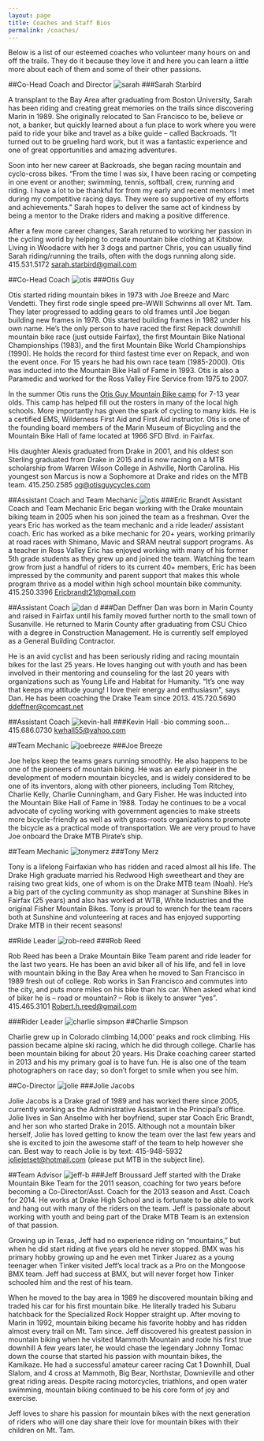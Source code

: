 ```yaml
---
layout: page
title: Coaches and Staff Bios
permalink: /coaches/
---
```


Below is a list of our esteemed coaches who volunteer many hours on and off the trails. They do it because they love it and here you can learn a little more about each of them and some of their other passions.

##Co-Head Coach and Director
![sarah](../images/Sarah-Starbird.jpg)
###Sarah Starbird 
A transplant to the Bay Area after graduating from Boston University, Sarah has been riding and creating great memories on the trails since discovering Marin in 1989.She originally relocated to San Francisco to be, believe or not, a banker, but quickly learned about a fun place to work where you were paid to ride your bike and travel as a bike guide – called Backroads. “It turned out to be grueling hard work, but it was a fantastic experience and one of great opportunities and amazing adventures.Soon into her new career at Backroads, she began racing mountain and cyclo-cross bikes.  “From the time I was six, I have been racing or competing in one event or another; swimming, tennis, softball, crew, running and riding. I have a lot to be thankful for from my early and recent mentors I met during my competitive racing days. They were so supportive of my efforts and achievements.”  Sarah hopes to deliver the same act of kindness by being a mentor to the Drake riders and making a positive difference.After a few more career changes, Sarah returned to working her passion in the cycling world by helping to create mountain bike clothing at Kitsbow. Living in Woodacre with her 3 dogs and partner Chris, you can usually find Sarah riding/running the trails, often with the dogs running along side.415.531.5172sarah.starbird@gmail.com

##Co-Head Coach
![otis](../images/Otis-Guy.jpg)
###Otis Guy 

Otis started riding mountain bikes in 1973 with Joe Breeze and Marc Vendetti. They first rode single speed pre-WWII Schwinns all over Mt. Tam. They later progressed to adding gears to old frames until Joe began building new frames in 1978. Otis started building frames in 1982 under his own name. He’s the only person to have raced the first Repack downhill mountain bike race (just outside Fairfax), the first Mountain Bike National Championships (1983), and the first Mountain Bike World Championships (1990). He holds the record for third fastest time ever on Repack, and won the event once. For 15 years he had his own race team (1985-2000). Otis was inducted into the Mountain Bike Hall of Fame in 1993. Otis is also a Paramedic and worked for the Ross Valley Fire Service from 1975 to 2007. In the summer Otis runs the [Otis Guy Mountain Bike camp][id] for 7-13 year olds. This camp has helped fill out the rosters in many of the local high schools. More importantly has given the spark of cycling to many kids. He is a certified EMS, Wilderness First Aid and First Aid instructor. Otis is one of the founding board members of the Marin Museum of Bicycling and the Mountain Bike Hall of fame located at 1966 SFD Blvd. in Fairfax.[id]:http://www.otisguymountainbikecamp.com/
His daughter Alexis graduated from Drake in 2001, and his oldest son Sterling graduated from Drake in 2015 and is now racing on a MTB scholarship from Warren Wilson College in Ashville, North Carolina. His youngest son Marcus is now a Sophomore at Drake and rides on the MTB team. 415.250.2585og@otisguycycles.com

##Assistant Coach and Team Mechanic
![otis](../images/eric-brandt.png)
###Eric Brandt Assistant Coach and Team MechanicEric began working with the Drake mountain biking team in 2005 when his son joined the team as a freshman.  Over the years Eric has worked as the team mechanic and a ride leader/ assistant coach.  Eric has worked as a bike mechanic for 20+ years, working primarily at road races with Shimano, Mavic and SRAM neutral support programs.  As a teacher in Ross Valley Eric has enjoyed working with many of his former 5th grade students as they grew up and joined the team.  Watching the team grow from just a handful of riders to its current 40+ members, Eric has been impressed by the community and parent support that makes this whole program thrive as a model within high school mountain bike community.415.250.3396Ericbrandt21@gmail.com##Assistant Coach
![dan d](../images/dan-deffner.jpg)
###Dan Deffner Dan was born in Marin County and raised in Fairfax until his family moved further north to the small town of Susanville. He returned to Marin County after graduating from CSU Chico with a degree in Construction Management. He is currently self employed as a General Building Contractor.He is an avid cyclist and has been seriously riding and racing mountain bikes for the last 25 years. He loves hanging out with youth and has been involved in  their mentoring and counseling  for the last 20 years with organizations such as Young Life and Habitat for Humanity. “It’s one way that keeps my attitude young! I love their energy and enthusiasm", says Dan. He has been coaching the Drake Team since 2013.415.720.5690ddeffner@comcast.net##Assistant Coach![kevin-hall](../images/Kevin-Hall.jpg)###Kevin Hall -bio comming soon...415.686.0730kwhall55@yahoo.com ##Team Mechanic
![joebreeze](../images/Joe-Breeze.jpg)###Joe BreezeJoe helps keep the teams gears running smoothly. He also happens to be one of the pioneers of mountain biking. He was an early pioneer in the development of modern mountain bicycles, and is widely considered to be one of its inventors, along with other pioneers, including Tom Ritchey, Charlie Kelly, Charlie Cunningham, and Gary Fisher. He was inducted into the Mountain Bike Hall of Fame in 1988.Today he continues to be a vocal advocate of cycling working with government agencies to make streets more bicycle-friendly as well as with grass-roots organizations to promote the bicycle as a practical mode of transportation.We are very proud to have Joe onboard the Drake MTB Pirate’s ship.##Team Mechanic![tonymerz](../images/RickRoll.jpg)###Tony MerzTony is a lifelong Fairfaxian who has ridden and raced almost all his life. The Drake High graduate married his Redwood High sweetheart and they are raising two great kids, one of whom is on the Drake MTB team (Noah). He’s a big part of the cycling community as shop manager at Sunshine Bikes in Fairfax (25 years) and also has worked at WTB, White Industries and the original Fisher Mountain Bikes. Tony is proud to wrench for the team racers both at Sunshine and volunteering at races and has enjoyed supporting Drake MTB in their recent seasons!##Ride Leader ![rob-reed](../images/rob-reed.jpg)###Rob Reed Rob Reed has been a Drake Mountain Bike Team parent and ride leader for the last two years.  He has been an avid biker all of his life, and fell in love with mountain biking in the Bay Area when he moved to San Francisco in 1989 fresh out of college.  Rob works in San Francisco and commutes into the city, and puts more miles on his bike than his car.  When asked what kind of biker he is – road or mountain? – Rob is likely to answer “yes”.415.465.3101Robert.h.reed@gmail.com ###Rider Leader![charlie simpson](../images/Charlie_Simpson.jpg)##Charlie SimpsonCharlie grew up in Colorado climbing 14,000’ peaks and rock climbing. His passion became alpine ski racing, which he did through college. Charlie has been mountain biking for about 20 years. His Drake coaching career started in 2013 and his my primary goal is to have fun. He is also one of the team photographers on race day; so don’t forget to smile when you see him.##Co-Director
![jolie](../images/Jolie.png)###Jolie Jacobs 
Jolie Jacobs is a Drake grad of 1989 and has worked there since 2005, currently working as the Administrative Assistant in the Principal’s office.  Jolie lives in San Anselmo with her boyfriend, super star Coach Eric Brandt, and her son who started Drake in 2015.  Although not a mountain biker herself, Jolie has loved getting to know the team over the last few years and she is excited to join the awesome staff of the team to help however she can.  Best way to reach Jolie is by text: 415-948-5932joliejetset@hotmail.com (please put MTB in the subject line).##Team Advisor
![jeff-b](../images/Jeff-Broussard.jpg) ###Jeff BroussardJeff started with the Drake Mountain Bike Team for the 2011 season, coaching for two years before becoming a Co-Director/Asst. Coach for the 2013 season and Asst. Coach for 2014. He works at Drake High School and is fortunate to be able to work and hang out with many of the riders on the team.  Jeff is passionate about working with youth and being part of the Drake MTB Team is an extension of that passion.Growing up in Texas, Jeff had no experience riding on “mountains,” but when he did start riding at five years old he never stopped.  BMX was his primary hobby growing up and he even met Tinker Juarez as a young teenager when Tinker visited Jeff’s local track as a Pro on the Mongoose BMX team.  Jeff had success at BMX, but will never forget how Tinker schooled him and the rest of his team.When he moved to the bay area in 1989 he discovered mountain biking and traded his car for his first mountain bike.  He literally traded his Subaru hatchback for the Specialized Rock Hopper straight up.  After moving to Marin in 1992, mountain biking became his favorite hobby and has ridden almost every trail on Mt. Tam since.  Jeff discovered his greatest passion in mountain biking when he visited Mammoth Mountain and rode his first true downhill A few years later, he would chase the legendary Johnny Tomac down the course that started his passion with mountain bikes, the Kamikaze.  He had a successful amateur career racing Cat 1 Downhill, Dual Slalom, and 4 cross at Mammoth, Big Bear, Northstar, Downieville and other great riding areas.  Despite racing motorcycles, triathlons, and open water swimming, mountain biking continued to be his core form of joy and exercise.Jeff loves to share his passion for mountain bikes with the next generation of riders who will one day share their love for mountain bikes with their children on Mt. Tam.